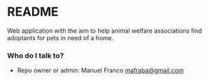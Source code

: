 # README #

Web application with the aim to help animal welfare associations find adoptants for pets in need of a home.

### Who do I talk to? ###

* Repo owner or admin: Manuel Franco <mafraba@gmail.com>
